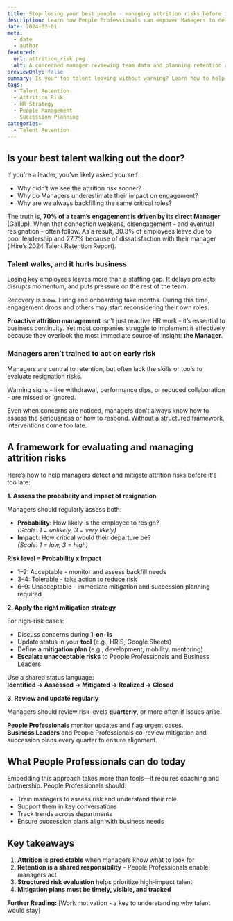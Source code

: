 ```yaml
---
title: Stop losing your best people - managing attrition risks before it’s too late
description: Learn how People Professionals can empower Managers to detect early signs of resignation and reduce critical talent loss through a structured risk management approach.
date: 2024-02-01
meta:
  - date
  - author
featured:
  url: attrition_risk.png
  alt: A concerned manager reviewing team data and planning retention actions
previewOnly: false
summary: Is your top talent leaving without warning? Learn how to help managers detect and manage resignation risks before it's too late.
tags:
  - Talent Retention
  - Attrition Risk
  - HR Strategy
  - People Management
  - Succession Planning
categories:
  - Talent Retention
---
```


## Is your best talent walking out the door?

If you're a leader, you’ve likely asked yourself:  

- Why didn’t we see the attrition risk sooner?  
- Why do Managers underestimate their impact on engagement?  
- Why are we always backfilling the same critical roles?  

The truth is, **70% of a team’s engagement is driven by its direct Manager** (Gallup). When that connection weakens, disengagement - and eventual resignation - often follow. As a result, 30.3% of employees leave due to poor leadership and 27.7% because of dissatisfaction with their manager (iHire’s 2024 Talent Retention Report).  

### Talent walks, and it hurts business  

Losing key employees leaves more than a staffing gap. It delays projects, disrupts momentum, and puts pressure on the rest of the team.  

Recovery is slow. Hiring and onboarding take months. During this time, engagement drops and others may start reconsidering their own roles.  

**Proactive attrition management** isn’t just reactive HR work - it’s essential to business continuity. Yet most companies struggle to implement it effectively because they overlook the most immediate source of insight: **the Manager**.  

### Managers aren’t trained to act on early risk  

Managers are central to retention, but often lack the skills or tools to evaluate resignation risks.  

Warning signs - like withdrawal, performance dips, or reduced collaboration - are missed or ignored.  

Even when concerns are noticed, managers don’t always know how to assess the seriousness or how to respond. Without a structured framework, interventions come too late.  

## A framework for evaluating and managing attrition risks  

Here’s how to help managers detect and mitigate attrition risks before it's too late:  

**1. Assess the probability and impact of resignation**

Managers should regularly assess both:  

- **Probability**: How likely is the employee to resign?  
  *(Scale: 1 = unlikely, 3 = very likely)*  
- **Impact**: How critical would their departure be?  
  *(Scale: 1 = low, 3 = high)*  

**Risk level = Probability x Impact**

- 1–2: Acceptable - monitor and assess backfill needs  
- 3–4: Tolerable - take action to reduce risk  
- 6–9: Unacceptable - immediate mitigation and succession planning required  

**2. Apply the right mitigation strategy**

For high-risk cases:  

- Discuss concerns during **1-on-1s**  
- Update status in your **tool** (e.g., HRIS, Google Sheets)  
- Define a **mitigation plan** (e.g., development, mobility, mentoring)  
- **Escalate unacceptable risks** to People Professionals and Business Leaders  

Use a shared status language:  
**Identified → Assessed → Mitigated → Realized → Closed**  

**3. Review and update regularly**

Managers should review risk levels **quarterly**, or more often if issues arise.  

**People Professionals** monitor updates and flag urgent cases.  
**Business Leaders** and People Professionals co-review mitigation and succession plans every quarter to ensure alignment.  

## What People Professionals can do today  

Embedding this approach takes more than tools—it requires coaching and partnership. People Professionals should:  

- Train managers to assess risk and understand their role  
- Support them in key conversations  
- Track trends across departments  
- Ensure succession plans align with business needs  

## Key takeaways  

1. **Attrition is predictable** when managers know what to look for  
2. **Retention is a shared responsibility** - People Professionals enable, managers act  
3. **Structured risk evaluation** helps prioritize high-impact talent  
4. **Mitigation plans must be timely, visible, and tracked**

**Further Reading:** [Work motivation - a key to understanding why talent would stay]
